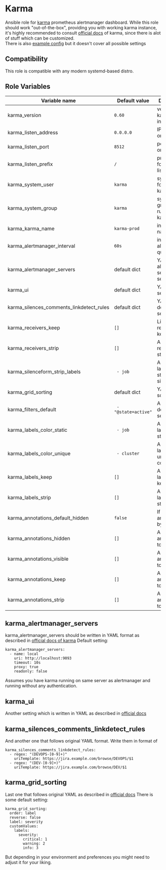

Karma
=========

Ansible role for [karma](https://github.com/prymitive/karma) prometheus alertmanager dashboard.
While this role should work "out-of-the-box", providing you with working karma instance, it's highly recommended to consult [official docs](https://github.com/prymitive/karma/blob/master/docs/CONFIGURATION.md) of karma, since there is alot of stuff which can be customized.  
There is also [example config](https://github.com/prymitive/karma/blob/master/docs/example.yaml) but it doesn't cover all possible settings

## Compatibility
This role is compatible with any modern systemd-based distro.  

## Role Variables
| Variable name                            | Default value        | Description                                |
| ---------------------------------------- | -------------------- | ------------------------------------------ |
| karma_version                            | `0.60`               | version of karma to install                |
| karma_listen_address                     | `0.0.0.0`            | IP to listen on                            |
| karma_listen_port                        | `8512`               | port to listen on                          |
| karma_listen_prefix                      | `/`                  | prefix / folder to listen on               |
| karma_system_user                        | `karma`              | system user for running karma              |
| karma_system_group                       | `karma`              | system group for running karma             |
| karma_karma_name                         | `karma-prod`         | instance name                              |
| karma_alertmanager_interval              | `60s`                | interval for alertmanager query            |
| karma_alertmanager_servers               | default dict         | YAML of alertmanager servers settings      |
| karma_ui                                 | default dict         | YAML of UI settings                        |
| karma_silences_comments_linkdetect_rules | default dict         | YAML of link detect settings               |
| karma_receivers_keep                     | `[]`                 | List of receivers to keep                  |
| karma_receivers_strip                    | `[]`                 | Array of receivers to strip                |
| karma_silenceform_strip_labels           | ` - job`             | Array of labels to strip from silence form |
| karma_grid_sorting                       | default dict         | YAML of grid sorting rules                 |
| karma_filters_default                    | ` - "@state=active"` | Array of default search filters            |
| karma_labels_color_static                | ` - job`             | Array of labels with static colors         |
| karma_labels_color_unique                | ` - cluster`         | Array of labels with unique colors         |
| karma_labels_keep                        | `[]`                 | Array of labels to keep                    |
| karma_labels_strip                       | `[]`                 | Array of labels to strip                   |
| karma_annotations_default_hidden         | `false`              | If true, hide annotations by default       |
| karma_annotations_hidden                 | `[]`                 | Array of annotations to hide               |
| karma_annotations_visible                | `[]`                 | Array of annotations to show               |
| karma_annotations_keep                   | `[]`                 | Array of annotations to keep               |
| karma_annotations_strip                  | `[]`                 | Array of annotations to strip              |

## karma_alertmanager_servers
karma_alertmanager_servers should be written in YAML format as described in [official docs of karma](https://github.com/prymitive/karma/blob/master/docs/CONFIGURATION.md#alertmanagers)
Default setting:
```
karma_alertmanager_servers:
  - name: local
    uri: http://localhost:9093
    timeout: 10s
    proxy: true
    readonly: false
```
Assumes you have karma running on same server as alertmanager and running without any authentication.

## karma_ui
Another setting which is written in YAML as described in [official docs](https://github.com/prymitive/karma/blob/master/docs/CONFIGURATION.md#ui-defaults)

## karma_silences_comments_linkdetect_rules
And another one that follows original YAML format. Write them in format of
```
karma_silences_comments_linkdetect_rules:
  - regex: "(DEVOPS-[0-9]+)"
    uriTemplate: https://jira.example.com/browse/DEVOPS/$1
  - regex: "(DEV-[0-9]+)"
    uriTemplate: https://jira.example.com/browse/DEV/$1
```
    
## karma_grid_sorting 
Last one that follows original YAML as described in [official docs](https://github.com/prymitive/karma/blob/master/docs/CONFIGURATION.md#grid)
There is some default setting:
```
karma_grid_sorting:
  order: label
  reverse: false
  label: severity
  customValues:
    labels:
      severity:
        critical: 1
        warning: 2
        info: 3
```
But depending in your environment and preferences you might need to adjust it for your liking.